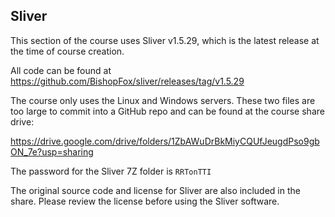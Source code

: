 ## Sliver
This section of the course uses Sliver v1.5.29, which is the latest release at the time of course creation.

All code can be found at https://github.com/BishopFox/sliver/releases/tag/v1.5.29

The course only uses the Linux and Windows servers. These two files are too large to commit into a GitHub repo and can be found at the course share drive:

https://drive.google.com/drive/folders/1ZbAWuDrBkMiyCQUfJeugdPso9gbON_7e?usp=sharing

The password for the Sliver 7Z folder is `RRTonTTI`

The original source code and license for Sliver are also included in the share. Please review the license before using the Sliver software.


